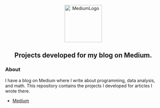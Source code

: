 <p align="center">
  <a href="https://github.com/marcoshsq/MediumProjects">
    <img src="https://encrypted-tbn0.gstatic.com/images?q=tbn:ANd9GcQBzW60RamOD0We009apNQdTLYSTEzD-4zXpIeuybPO4dxE9BIi6sld3FOIecjHQ4pAiEc&usqp=CAU" alt="MediumLogo" width="120" height="120">
  </a>
</p>
  <h2 align="center">Projects developed for my blog on Medium.</h2>
</div>

<h3>About</h3>

I have a blog on Medium where I write about programming, data analysis, and math. This repository contains the projects I developed for articles I wrote there.

- [Medium](https://medium.com/@marcoshsq)

##
